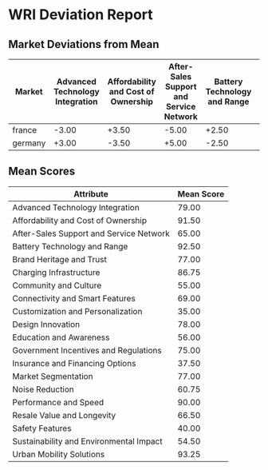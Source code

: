 # WRI Deviation Report

## Market Deviations from Mean

| Market | Advanced Technology Integration | Affordability and Cost of Ownership | After-Sales Support and Service Network | Battery Technology and Range | Brand Heritage and Trust | Charging Infrastructure | Community and Culture | Connectivity and Smart Features | Customization and Personalization | Design Innovation | Education and Awareness | Government Incentives and Regulations | Insurance and Financing Options | Market Segmentation | Noise Reduction | Performance and Speed | Resale Value and Longevity | Safety Features | Sustainability and Environmental Impact | Urban Mobility Solutions |
|--------|--------|--------|--------|--------|--------|--------|--------|--------|--------|--------|--------|--------|--------|--------|--------|--------|--------|--------|--------|--------|
| france | -3.00 | +3.50 | -5.00 | +2.50 | -3.00 | +1.75 | -5.00 | -6.00 | -5.00 | -2.00 | -4.00 | -3.00 | -7.50 | -3.00 | -4.25 | -2.00 | -3.50 | -10.00 | -5.50 | -1.75 |
| germany | +3.00 | -3.50 | +5.00 | -2.50 | +3.00 | -1.75 | +5.00 | +6.00 | +5.00 | +2.00 | +4.00 | +3.00 | +7.50 | +3.00 | +4.25 | +2.00 | +3.50 | +10.00 | +5.50 | +1.75 |

## Mean Scores

| Attribute | Mean Score |
|-----------|------------|
| Advanced Technology Integration | 79.00 |
| Affordability and Cost of Ownership | 91.50 |
| After-Sales Support and Service Network | 65.00 |
| Battery Technology and Range | 92.50 |
| Brand Heritage and Trust | 77.00 |
| Charging Infrastructure | 86.75 |
| Community and Culture | 55.00 |
| Connectivity and Smart Features | 69.00 |
| Customization and Personalization | 35.00 |
| Design Innovation | 78.00 |
| Education and Awareness | 56.00 |
| Government Incentives and Regulations | 75.00 |
| Insurance and Financing Options | 37.50 |
| Market Segmentation | 77.00 |
| Noise Reduction | 60.75 |
| Performance and Speed | 90.00 |
| Resale Value and Longevity | 66.50 |
| Safety Features | 40.00 |
| Sustainability and Environmental Impact | 54.50 |
| Urban Mobility Solutions | 93.25 |
